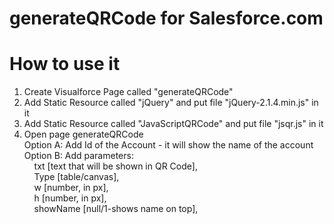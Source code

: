 # generateQRCode for Salesforce.com	
# How to use it

1. Create Visualforce Page called "generateQRCode"
2. Add Static Resource called "jQuery" and put file "jQuery-2.1.4.min.js" in it
3. Add Static Resource called "JavaScriptQRCode" and put file "jsqr.js" in it
4. Open page generateQRCode<br />
	Option A: Add Id of the Account - it will show the name of the account<br />
	Option B: Add parameters:<br />
		&nbsp;&nbsp;&nbsp;&nbsp;txt [text that will be shown in QR Code],<br />
		&nbsp;&nbsp;&nbsp;&nbsp;Type [table/canvas],<br />
		&nbsp;&nbsp;&nbsp;&nbsp;w [number, in px],<br />
		&nbsp;&nbsp;&nbsp;&nbsp;h [number, in px],<br />
		&nbsp;&nbsp;&nbsp;&nbsp;showName [null/1-shows name on top],<br />
